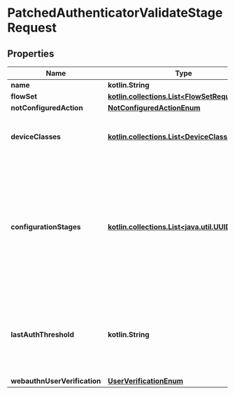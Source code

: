 
# PatchedAuthenticatorValidateStageRequest

## Properties
Name | Type | Description | Notes
------------ | ------------- | ------------- | -------------
**name** | **kotlin.String** |  |  [optional]
**flowSet** | [**kotlin.collections.List&lt;FlowSetRequest&gt;**](FlowSetRequest.md) |  |  [optional]
**notConfiguredAction** | [**NotConfiguredActionEnum**](NotConfiguredActionEnum.md) |  |  [optional]
**deviceClasses** | [**kotlin.collections.List&lt;DeviceClassesEnum&gt;**](DeviceClassesEnum.md) | Device classes which can be used to authenticate |  [optional]
**configurationStages** | [**kotlin.collections.List&lt;java.util.UUID&gt;**](java.util.UUID.md) | Stages used to configure Authenticator when user doesn&#39;t have any compatible devices. After this configuration Stage passes, the user is not prompted again. |  [optional]
**lastAuthThreshold** | **kotlin.String** | If any of the user&#39;s device has been used within this threshold, this stage will be skipped |  [optional]
**webauthnUserVerification** | [**UserVerificationEnum**](UserVerificationEnum.md) |  |  [optional]



